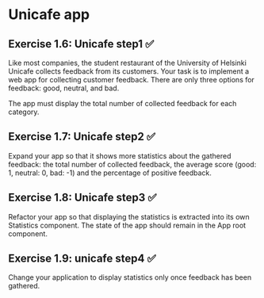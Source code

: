 # Unicafe app

## Exercise 1.6: Unicafe step1 ✅

Like most companies, the student restaurant of the University of Helsinki Unicafe collects feedback from its customers. Your task is to implement a web app for collecting customer feedback. There are only three options for feedback: good, neutral, and bad.

The app must display the total number of collected feedback for each category.

## Exercise 1.7: Unicafe step2 ✅

Expand your app so that it shows more statistics about the gathered feedback: the total number of collected feedback, the average score (good: 1, neutral: 0, bad: -1) and the percentage of positive feedback.

## Exercise 1.8: Unicafe step3 ✅

Refactor your app so that displaying the statistics is extracted into its own Statistics component. The state of the app should remain in the App root component.

## Exercise 1.9: unicafe step4 ✅

Change your application to display statistics only once feedback has been gathered.
